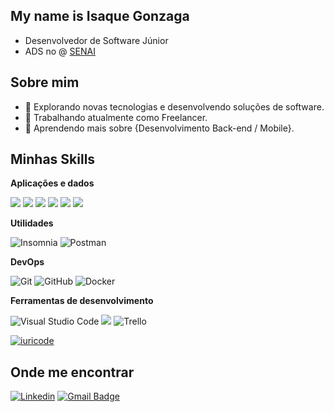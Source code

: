 ## My name is Isaque Gonzaga

-  Desenvolvedor de Software Júnior
-  ADS no @ [SENAI](https://www.senaibahia.com.br/)

## Sobre mim

- 🤔 Explorando novas tecnologias e desenvolvendo soluções de software.
- 💼 Trabalhando atualmente como Freelancer.
- 🌱 Aprendendo mais sobre {Desenvolvimento Back-end / Mobile}.

## Minhas Skills

**Aplicações e dados**

<img src="https://img.shields.io/badge/Java-ED8B00?style=for-the-badge&logo=java&logoColor=white" /> <img src="https://img.shields.io/badge/HTML5-E34F26?style=for-the-badge&logo=html5&logoColor=white" /> <img src="https://img.shields.io/badge/CSS3-1572B6?style=for-the-badge&logo=css3&logoColor=white" /> <img src="https://img.shields.io/badge/Javascript-323330?style=for-the-badge&logo=javascript&logoColor=F7DF1E" /> <img src="https://img.shields.io/badge/Spring-6DB33F?style=for-the-badge&logo=spring&logoColor=white" /> <img src="https://img.shields.io/badge/MySQL-00000F?style=for-the-badge&logo=mysql&logoColor=white" />

**Utilidades**

![Insomnia](https://img.shields.io/badge/-Insomnia-333333?style=flat&logo=insomnia)
![Postman](https://img.shields.io/badge/-Postman-333333?style=flat&logo=postman)

**DevOps**

![Git](https://img.shields.io/badge/-Git-333333?style=flat&logo=git)
![GitHub](https://img.shields.io/badge/-GitHub-333333?style=flat&logo=github)
![Docker](https://img.shields.io/badge/-Docker-333333?style=flat&logo=docker)

**Ferramentas de desenvolvimento**

![Visual Studio Code](https://img.shields.io/badge/-Visual%20Studio%20Code-333333?style=flat&logo=visual-studio-code&logoColor=007ACC)
<img src="https://img.shields.io/badge/-Intellij-333333?style=flat&logo=intellij-idea&logoColor=00000">
![Trello](https://img.shields.io/badge/-Trello-333333?style=flat&logo=trello&logoColor=007ACC)

[![iuricode](https://github-readme-stats.vercel.app/api/top-langs/?username=Isaqueacc&hide=html&layout=compact&theme=dark)](https://github.com/anuraghazra/github-readme-stats)

## Onde me encontrar

[![Linkedin](https://img.shields.io/badge/-Linkedin-blue?style=flat-square&logo=Linkedin&logoColor=white&link=https://www.linkedin.com/in/isaquegonzaga/)](LINK-DO-SEU-LINKEDIN)
[![Gmail Badge](https://img.shields.io/badge/-gonzagaisaque4@gmail.com-006bed?style=flat-square&logo=Gmail&logoColor=white&link=gonzagaisaque4@gmail.com)](mailto:SEU-EMAIL)

